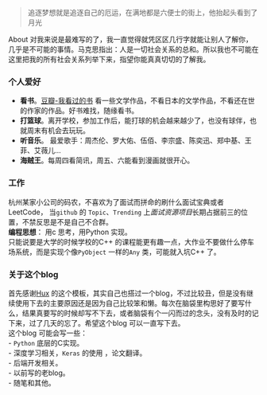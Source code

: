 > 追逐梦想就是追逐自己的厄运，在满地都是六便士的街上，他抬起头看到了月光

About 对我来说是最难写的了，我一直觉得就凭区区几行字就能让别人了解你，几乎是不可能的事情。马克思指出：人是一切社会关系的总和。所以我也不可能在这里把我的所有社会关系列举下来，指望你能真真切切的了解我。

### 个人爱好  

- **看书**。[豆瓣-我看过的书](https://www.douban.com/doulist/152112313/) 看一些文学作品，不看日本的文学作品，不看还在世的作家的作品。好书难找，随缘看书。  
- **打篮球**。离开学校，参加工作后，能打球的机会越来越少了，也没有球伴，也就周末有机会去玩玩。  
- **听音乐**。 最爱歌手：周杰伦、罗大佑、伍佰、李宗盛、陈奕迅、郑中基、王菲、艾薇儿...
- **海贼王**。每周四看简讯，周五、六能看到漫画就很开心。

### 工作

杭州某家小公司的码农，不喜欢为了面试而拼命的刷什么面试宝典或者LeetCode， 当`github` 的 `Topic`、`Trending` 上*面试资源项目*长期占据前三的位置，不禁反思是不是自己不合群。  
**编程思想**： 用c 思考，用Python 实现。  
只能说要是大学的时候学校的C++ 的课程能更有趣一点，大作业不要做什么停车场系统，而是实现个像`PyObject` 一样的`Any`  类，可能就入坑C++ 了。

### 关于这个blog

首先感谢[Hux](https://huangxuan.me/) 的这个模板，其实自己也搭过一个blog，不过比较丑，但是没有继续使用下去的主要原因还是因为自己比较笨和懒。每次在脑袋里构思好了要写什么，结果真要写的时候却写不下去，或者脑袋有个一闪而过的念头，没有及时的记下来，过了几天的忘了。希望这个blog 可以一直写下去。  
这个blog 可能会写一些：  
	- `Python` 底层的C实现。   
	- 深度学习相关，`Keras` 的使用 ，论文翻译。  
	- 后端开发相关。  
	- 以前写的老blog。  
	- 随笔和其他。

